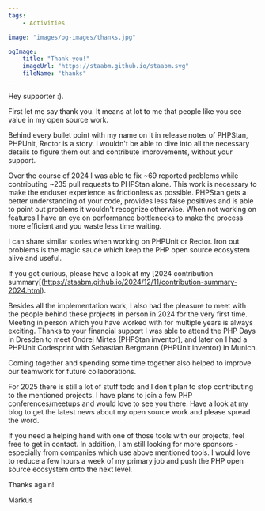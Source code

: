 ```yaml
---
tags:
    - Activities

image: "images/og-images/thanks.jpg"

ogImage:
    title: "Thank you!"
    imageUrl: "https://staabm.github.io/staabm.svg"
    fileName: "thanks"
---
```


Hey supporter :).

First let me say thank you.
It means at lot to me that people like you see value in my open source work.

Behind every bullet point with my name on it in release notes of PHPStan, PHPUnit, Rector is a story.
I wouldn't be able to dive into all the necessary details to figure them out and contribute improvements, without your support.

Over the course of 2024 I was able to fix ~69 reported problems while contributing ~235 pull requests to PHPStan alone.
This work is necessary to make the enduser experience as frictionless as possible.
PHPStan gets a better understanding of your code, provides less false positives and is able to point out problems it wouldn't recognize otherwise.
When not working on features I have an eye on performance bottlenecks to make the process more efficient and you waste less time waiting.

I can share similar stories when working on PHPUnit or Rector.
Iron out problems is the magic sauce which keep the PHP open source ecosystem alive and useful.

If you got curious, please have a look at my [2024 contribution summary[(https://staabm.github.io/2024/12/11/contribution-summary-2024.html).

Besides all the implementation work, I also had the pleasure to meet with the people behind these projects in person in 2024 for the very first time.
Meeting in person which you have worked with for multiple years is always exciting.
Thanks to your financial support I was able to attend the PHP Days in Dresden to meet Ondrej Mirtes (PHPStan inventor),
and later on I had a PHPUnit Codesprint with Sebastian Bergmann (PHPUnit inventor) in Munich.

Coming together and spending some time together also helped to improve our teamwork for future collaborations.

For 2025 there is still a lot of stuff todo and I don't plan to stop contributing to the mentioned projects.
I have plans to join a few PHP conferences/meetups and would love to see you there.
Have a look at my blog to get the latest news about my open source work and please spread the word.

If you need a helping hand with one of those tools with our projects, feel free to get in contact.
In addition, I am still looking for more sponsors - especially from companies which use above mentioned tools.
I would love to reduce a few hours a week of my primary job and push the PHP open source ecosystem onto the next level.

Thanks again!

Markus
